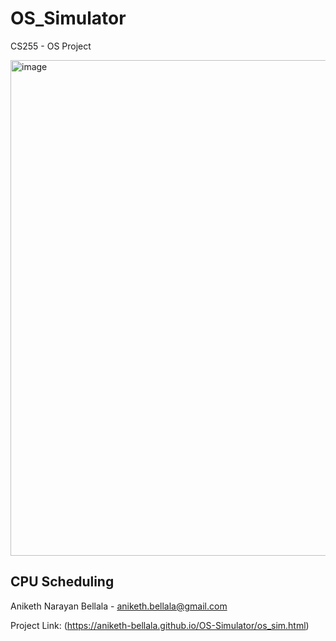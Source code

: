 # OS_Simulator
CS255 - OS Project

<img width="793" alt="image" src="https://user-images.githubusercontent.com/90592299/174825400-dd25c8c1-fb6f-4c63-9219-16cabaf6aecf.png">

## CPU Scheduling

Aniketh Narayan Bellala - aniketh.bellala@gmail.com

Project Link: (https://aniketh-bellala.github.io/OS-Simulator/os_sim.html)
